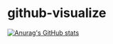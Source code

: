 # github-visualize

[![Anurag's GitHub stats](https://github-readme-stats.vercel.app/api?username=kimshangyup)](https://github.com/anuraghazra/github-readme-stats)

